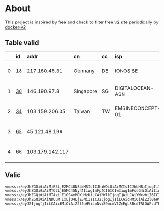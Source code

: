 
# About

This project is inspired by [free](https://github.com/freefq/free) and [check](https://github.com/yeahwu/check) to filter free [v2](https://github.com/v2fly/v2ray-core) site periodically by [docker-v2](https://hub.docker.com/r/v2ray/official)

    

## Table valid
|    | id                   | addr            | cn        | cc   | isp              | ip                       | chatgpt          |
|---:|:---------------------|:----------------|:----------|:-----|:-----------------|:-------------------------|:-----------------|
|  0 | [18](config/18.json) | 217.160.45.31   | Germany   | DE   | IONOS SE         | 217.160.45.31            | Yes (Region: DE) |
|  1 | [30](config/30.json) | 146.190.97.8    | Singapore | SG   | DIGITALOCEAN-ASN | 146.190.97.8             | Yes (Region: SG) |
|  2 | [34](config/34.json) | 103.159.206.35  | Taiwan    | TW   | EMGINECONCEPT-01 | 103.159.206.35           | Yes (Region: TW) |
|  3 | [65](config/65.json) | 45.121.48.196   |           |      |                  | 45.121.48.196            | Yes (Region: TW) |
|  4 | [66](config/66.json) | 103.179.142.117 |           |      |                  | 2400:8d60:2::1:f799:71a0 | Yes (Region: US) |

## Valid
```
vmess://eyJhZGQiOiAiMjE3LjE2MC40NS4zMSIsICJhaWQiOiAiMCIsICJhbHBuIjogIiIsICJmcCI6ICIiLCAiaG9zdCI6ICIiLCAiaWQiOiAiNGUxODY2NzgtZmNjYS00MzI1LWU0YmMtYjI5MTZiZGY2NzA4IiwgIm5ldCI6ICJ3cyIsICJwYXRoIjogIiIsICJwb3J0IjogIjg4ODAiLCAicHMiOiAiZ2l0aHViLmNvbS9mcmVlZnEgLSBcdTVmYjdcdTU2ZmRPbmVBbmRPbmVcdTUxNmNcdTUzZjggMTgiLCAic2N5IjogImF1dG8iLCAic25pIjogIiIsICJ0bHMiOiAiIiwgInR5cGUiOiAiIiwgInYiOiAiMiJ9
vmess://eyJhZGQiOiAiMTQ2LjE5MC45Ny44IiwgImFpZCI6ICIwIiwgImFscG4iOiAiIiwgImZwIjogIiIsICJob3N0IjogIm0ubGlua2VkaW4uY29tIiwgImlkIjogIjI2Yzk3NTcxLTI1NzMtNDRmZS1lNjJhLTIyOTk5NDM1ZDIxNyIsICJuZXQiOiAid3MiLCAicGF0aCI6ICIvIiwgInBvcnQiOiAiNDY1MDYiLCAicHMiOiAiZ2l0aHViLmNvbS9mcmVlZnEgLSBcdTdmOGVcdTU2ZmQgIDMwIiwgInNjeSI6ICJhdXRvIiwgInNuaSI6ICIiLCAidGxzIjogIiIsICJ0eXBlIjogIiIsICJ2IjogIjIifQ==
vmess://eyJhZGQiOiAiMTAzLjE1OS4yMDYuMzUiLCAiYWlkIjogIjAiLCAiYWxwbiI6ICIiLCAiZnAiOiAiIiwgImhvc3QiOiAiIiwgImlkIjogImUyZTUxMWIwLTdkZWYtNGUxYi1kMjM4LTZjYjUzOTFiMmUzZiIsICJuZXQiOiAid3MiLCAicGF0aCI6ICIvIiwgInBvcnQiOiAiMzE5NDUiLCAicHMiOiAiZ2l0aHViLmNvbS9mcmVlZnEgLSBcdTRlOWFcdTU5MmFcdTU3MzBcdTUzM2EgIDM0IiwgInNjeSI6ICJhdXRvIiwgInNuaSI6ICIiLCAidGxzIjogIiIsICJ0eXBlIjogIiIsICJ2IjogIjIifQ==
vmess://eyJhZGQiOiAiNDUuMTIxLjQ4LjE5NiIsICJ2IjogIjIiLCAicHMiOiAiZ2l0aHViLmNvbS9mcmVlZnEgLSBcdTUzZjBcdTZlN2VcdTc3MDEgIDY1IiwgInBvcnQiOiAxMDAwMSwgImlkIjogIjBlZDM1NjI5LTkxOWEtNDg5MS1iYTBmLTEzY2QxOThmODYzYiIsICJhaWQiOiAiMCIsICJuZXQiOiAidGNwIiwgInR5cGUiOiAiIiwgImhvc3QiOiAiIiwgInBhdGgiOiAiLyIsICJ0bHMiOiAiIn0=
vmess://eyJ2IjogIjIiLCAicHMiOiAiZ2l0aHViLmNvbS9mcmVlZnEgLSBcdTRlOWFcdTU5MmFcdTU3MzBcdTUzM2EgIDY2IiwgImFkZCI6ICIxMDMuMTc5LjE0Mi4xMTciLCAicG9ydCI6ICIyNDY0MCIsICJpZCI6ICIxMTlhMjViZi1lMzVlLTQ0YzItOGI4MS0yODdlYThiMmNhYzAiLCAiYWlkIjogIjAiLCAic2N5IjogImF1dG8iLCAibmV0IjogInRjcCIsICJ0eXBlIjogIm5vbmUiLCAiaG9zdCI6ICIiLCAicGF0aCI6ICIvIiwgInRscyI6ICIiLCAic25pIjogIiIsICJhbHBuIjogIiJ9
```

